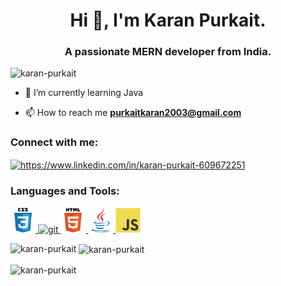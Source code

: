  <h1 align="center">Hi 👋, I'm Karan Purkait.</h1>
<h3 align="center">A passionate MERN developer from India.</h3>

<p align="left"> <img src="https://komarev.com/ghpvc/?username=karan-purkait&label=Profile%20views&color=0e75b6&style=flat" alt="karan-purkait" /> </p>

- 🌱 I’m currently learning Java 

- 📫 How to reach me **purkaitkaran2003@gmail.com**

<h3 align="left">Connect with me:</h3>
<p align="left">
<a href="https://linkedin.com/in/https://www.linkedin.com/in/karan-purkait-609672251" target="blank"><img align="center" src="https://raw.githubusercontent.com/rahuldkjain/github-profile-readme-generator/master/src/images/icons/Social/linked-in-alt.svg" alt="https://www.linkedin.com/in/karan-purkait-609672251" height="30" width="40" /></a>
</p>

<h3 align="left">Languages and Tools:</h3>
<p align="left"> <a href="https://www.w3schools.com/css/" target="_blank" rel="noreferrer"> <img src="https://raw.githubusercontent.com/devicons/devicon/master/icons/css3/css3-original-wordmark.svg" alt="css3" width="40" height="40"/> </a> <a href="https://git-scm.com/" target="_blank" rel="noreferrer"> <img src="https://www.vectorlogo.zone/logos/git-scm/git-scm-icon.svg" alt="git" width="40" height="40"/> </a> <a href="https://www.w3.org/html/" target="_blank" rel="noreferrer"> <img src="https://raw.githubusercontent.com/devicons/devicon/master/icons/html5/html5-original-wordmark.svg" alt="html5" width="40" height="40"/> </a> <a href="https://www.java.com" target="_blank" rel="noreferrer"> <img src="https://raw.githubusercontent.com/devicons/devicon/master/icons/java/java-original.svg" alt="java" width="40" height="40"/> </a> <a href="https://developer.mozilla.org/en-US/docs/Web/JavaScript" target="_blank" rel="noreferrer"> <img src="https://raw.githubusercontent.com/devicons/devicon/master/icons/javascript/javascript-original.svg" alt="javascript" width="40" height="40"/> </a> </p>

<p><img align="left" src="https://github-readme-stats.vercel.app/api/top-langs?username=karan-purkait&show_icons=true&locale=en&layout=compact" alt="karan-purkait" /></p>

<p>&nbsp;<img align="center" src="https://github-readme-stats.vercel.app/api?username=karan-purkait&show_icons=true&locale=en" alt="karan-purkait" /></p>

<p><img align="center" src="https://github-readme-streak-stats.herokuapp.com/?user=karan-purkait&" alt="karan-purkait" /></p>
